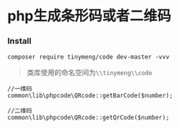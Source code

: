 # php生成条形码或者二维码

### Install

```
composer require tinymeng/code dev-master -vvv
```

> 类库使用的命名空间为`\\tinymeng\\code`

```
//一维码
common\lib\phpcode\QRcode::getBarCode($number);
```

```
//二维码
common\lib\phpcode\QRcode::getQrCode($number);
```
